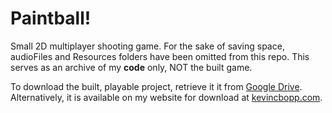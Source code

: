 # Paintball!
Small 2D multiplayer shooting game. For the sake of saving space, audioFiles and Resources folders have been omitted from this repo. This serves as an archive of my **code** only, NOT the built game.

To download the built, playable project, retrieve it it from [Google Drive](https://drive.google.com/file/d/1gxIG5pHwe1gFivzdAp1LtBYRyC20-Q17/view?usp=sharing).
Alternatively, it is available on my website for download at [kevincbopp.com](https://www.kevincbopp.com).
